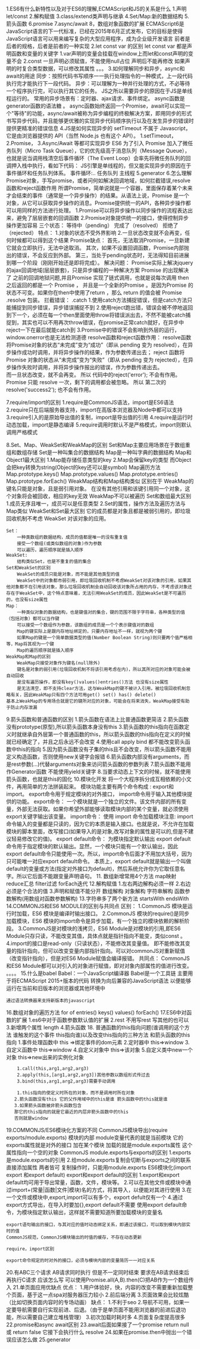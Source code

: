 1.ES6有什么新特性以及对于ES6的理解,ECMAScript和JS的关系是什么
    1.声明let/const
    2.解构赋值
    3.class/extend类声明与继承
    4.Set/Map:新的数据结构
    5.箭头函数
    6.promise
    7.async/await
    8，数组对象函数的扩展
    ECMAScript6是JavaScript语言的下一代标准，已经在2015年6月正式发布，它的目标是使得JavaScript语言可以用来编写复杂的大型应用程序，成为企业级开发语言
    前者是后者的规格，后者是前者的一种实现
2.let const var 的区别
    let const var 都是声明函数和变量的关键字
    1.var声明的变量会挂载在window上而let和const声明的变量不会
    2.const 
        一旦声明必须赋值，不能使用null占位
        声明后不能再修改
        如果声明的时复合类型数据，可以修改其属性
    。。。
3.如何理解同步和异步，async和await的用途
     同步：按照代码书写顺序一一执行处理指令的一种模式，上一段代码执行完才能执行下一段代码。
     异步：可以理解为一种并行处理的方式，不必等待一个程序执行完，可以执行其它的任务。
     JS之所以需要异步的原因在于JS是单线程运行的。
     常用的异步场景有：定时器、ajax请求、事件绑定。
     async函数是generator函数的语法糖 。
     async函数始终返回一个Promise，await可以实现一个"等待"的功能，async/await被称为异步编程的终极解决方案，即用同步的形式书写异步代码，并且能够更优雅的实现异步代码顺序执行以及在发生异步的错误时提供更精准的错误信息
4.JS是如何实现异步的
    setTimeout 不属于 Javascript，它是由浏览器提供的 API（当然 Node.js 也有这个 API）。
    1.setTimeout，
    2.Promise，
    3.Async/Await 
    等都可实现异步
    ES6 为了引入 Promise 加入了微任务队列（Micro Task Queue），它的优先级高于消息队列（Message Queue），也就是说当调用栈清空后事件循环（The Event Loop）会率先将微任务队列的回调押入栈中执行，看如下代码：
    JS引擎是单线程的，但又能实现异步的原因在于事件循环和任务队列体系。
    事件循环:..
    任务队列
    主线程
5.generator
6.怎么理解Promise对象，手写promise，或者问何如解决回调地域，如何拦截错误,resolve函数和reject函数作用
    所谓Promise，简单说就是一个容器，里面保存着某个未来才会结束的事件（通常是一个异步操作）的结果。从语法上说，Promise 是一个对象，从它可以获取异步操作的消息。Promise提供统一的API，各种异步操作都可以用同样的方法进行处理。
    1.Promise可以将异步操作以同步操作的流程表达出来，避免了层层嵌套的回调函数
    2.Promise对象提供统一的接口，使得控制异步操作更加容易
    三个状态：
        等待中（pending）
        完成了（resolved）
        拒绝了（rejected）
    特点：
        1.对象的状态不受外界影响
        2.一旦状态改变就不会再变，任何时候都可以得到这个结果
    Promise缺点：
        首先，无法取消Promise，一旦新建它就会立即执行，无法中途取消。
        其次，如果不设置回调函数，Promise内部抛出的错误，不会反应到外部。
        第三，当处于pending状态时，无法得知目前进展到哪一个阶段（刚刚开始还是即将完成）。
    解决问题：
        Promise实际上解决jquery的ajax回调地域(层层嵌套)，只是异步编程的一种解决方案
        Promise 的出现解决了 之前的回调地狱问题,并且Promise 实现了链式调用，也就是说每次调用 then 之后返回的都是一个 Promise ， 并且是一个全新的Promise 。是因为Promise 的状态不可变。如果你在then中使用了return ，那么 return 的值会被 Promise .resolve 包装。
    拦截错误：
        .catch
        1.使用catch方法捕捉错误，但是catch方法只能捕捉到同步错误，异步错误捕捉不到
        2.使用reject跑出错，错误会被不停地返回到下一个，必须在每一个then里面使用throw将错误派出去，不然不能被catch捕捉到，其实也可以不用再次throw错误，在promise正常catch就好，在异步中reject一下在最后就能catch到
        3.Promise中的错误不会影响到外层的运行，window.onerror也是无法检测道德
    resolve函数和reject函数作用：
        resolve函数将Promise对象的状态“未完成”变为“成功”（即从 pending 变为 resolved），在异步操作成功时调用，并将异步操作的结果，作为参数传递出去；
        reject 函数将 Promise 对象的状态从“未完成”变为“失败”（即从 pending 变为 rejected），在异步操作失败时调用，并将异步操作报出的错误，作为参数传递出去。    
        而一旦状态改变，就不会再变。 所以 代码中的reject('error'); 不会有作用。
        Promise 只能 resolve 一次，剩下的调用都会被忽略。 所以 第二次的 resolve('success2'); 也不会有作用。    

7.require/import的区别
    1.require是CommonJS语法，import是ES6语法
    2.require只在后端服务器支持，import在高版本浏览器及Node中都可以支持
    3.require引入的是原始导出值的复制，import是导出值的引用
    4.require是运行时动态加载，import是静态编译
    5.require调用时默认不是严格模式，import则默认调用严格模式

8.Set、Map、WeakSet和WeakMap的区别
    Set和Map主要应用场景在于数组重组和数组存储
    Set是一种叫集合的数据结构 Map是一种叫字典的数据结构
    Map和Object1最大区别
        1.Map能存储任意类型的key
        2.Map会保留key的类型 而Object会把key转换为string(Object的key还可以是symbol)
    Map遍历方法
        Map.prototype.keys()
        Map.prototype.values()
        Map.prototype.entries()
        Map.prototype.forEach()
    WeakMap结构和Map结构类似 区别在于
        WeakMap的键名只能是对象，且是弱引用对象。
        在没有其他引用和该键引用同一个对象，这个对象将会被回收，相应的key无效
        WeakMap不可以被遍历
    Set和数组最大区别
        1.成员无序且唯一，成员可以是任意类型
        2.Set的属性，操作方法及遍历方法与Map类似
    WeakSet和Set最大区别
        它的成员都是对象且都是被弱引用的，即垃圾回收机制不考虑 WeakSet 对该对象的应用。

    Set：
        一种类数组的数据结构，成员的值都是唯一的没有重复值
        接受一个数组(或类似数组的对象)作为参数
        可以遍历，遍历顺序就是插入顺序
    WeakSet:
        结构类似Set，也是不重复的值的集合
    Set和WeakSet的区别
        WeakSet的成员只能是对象，而不能是其他类型的值
        WeakSet中的对象都市弱引用，即垃圾回收机制不考虑WeakSet对该对象的引用，如果其他对象都不在引用该对象，那么垃圾回收机制会自动回收该对象所占用的内存，不考虑该对象还存在于WeakSet中，这个特点意味着，无法引用WeakSet的成员，因此WeakSet是不可遍历的，也没有size属性
    Map：
        一种类似对象的数据结构，也是键值对的集合，键的范围不限于字符串，各种类型的值（包括对象）都可以当作键
        可以接受一个数组作为参数，该数组的成员是一个个表示键值对的数组
        Map的键实际上是跟内存地址绑定的，只要内存地址不一样，就视为两个键
        如果Map的键是一个简单数据类型的值(Number Boolean String)则只要两个值严格相等，Map将其视为一个键
        Map的遍历顺序就是插入顺序
    WeakMap和Map的区别
        WeakMap只接受对象作为键名(null除外)
        键名是对象的弱引用(垃圾回收机制不将该引用考虑在内)，所以其所对应的对象可能会被自动回收
        是没有遍历操作，即没有key()values()entries()方法 也没有size属性
        是无法清空，即不支持clear方法，这与WeakMap的键不被计入引用，被垃圾回收机制忽略有关，因此WeakMap只有四个方法可用get() set() has() delete()
    基本上WeakMap的专用场合就是它的键所对应的对象，可能会在将来消失，WeakMap接受有助于防止内存泄漏
9.箭头函数和普通函数的区别
    1.箭头函数在语法上比普通函数更简洁
    2.箭头函数没有prototype(原型),所以箭头函数本身没有this
    3.箭头函数的this指向在函数定义时就继承自外层第一个普通函数的this，所以箭头函数的this指向在定义的时候就已经确定了，并且之后永远不会改变
    4.使用call apply bind 都不能改变箭头函数中this的指向
    5.因为箭头函数没有子集的this且不会改变，所以箭头函数不能用定义构造函数，否则使用new关键字会报错
    6.箭头函数内部没有arguments，而是rest参数(...)代替arguments对象来访问箭头函数的参数列表
    7.箭头函数不能用作Generator函数 不能使用yield关键字
    8.当要求动态上下文的时候，就不能使用箭头函数，也就是this的固化
10.模块化开发
    将一个大程序拆分成互相依赖的小文件，再用简单的方法拼装起来。 模块功能主要有两个命令构成 : export和 import。
    export命令用于规定模块的对外接口，
    import命令用于输入其他模块提供的功能。
    export命令：
        一个模块就是一个独立的文件。该文件内部的所有变量，外部无法获取。如果你希望外部能够读取模块内部的某个变量，就必须使用export关键字输出该变量。
    import命令：
        使用 import 命令加载模块注意: import命令输入的变量都是只读的，因为它的本质是输入接口。也就是说，不允许在加载模块的脚本里面，改写接口(如果导入的是对象,改写对象的属性是可以的,但是不建议轻易修改它的值)。
    export default命令：
        为模块指定默认输出
        export default命令用于指定模块的默认输出。显然，一个模块只能有一个默认输出，因此export default命令只能使用一次。所以，import命令后面才不用加大括号，因为只可能唯一对应export default命令。
        本质上，export default就是输出一个叫做default的变量或方法(指定对外接口为default)，然后系统允许你为它取任意名字。所以它后面不能跟变量声明语句。
11.
    数组新增常用4个方法
        map映射
        reduce汇总
        filter过滤
        forEach迭代
12.解构赋值
    1.左右两边解构必须一样
    2.右边必须是个合法的值
    3.声明和赋值不能分开
    数组解构 对象解构 字符串解构 函数参数解构(用数组对函数参数解构)
13.字符串多了两个新方法
    startsWith endsWith
14.COMMONJS和ES6 MODULE的区别与共同点
    区别：
        1.CommonJS 模块是运行时加载，ES6 模块是编译时输出接口。
        2.CommonJS 模块的require()是同步加载模块，ES6 模块的import命令是异步加载，有一个独立的模块依赖的解析阶段。
        3.CommonJS是对模块的浅拷⻉，ES6 Module是对模块的引⽤,即ES6 Module只存只读，不能改变其值，具体点就是指针指向不能变，类似const 。
        4.import的接⼝是read-only（只读状态），不能修改其变量值。 即不能修改其变量的指针指向，但可以改变变量内部指针指向。可以对commonJS对重新赋值（改变指针指向），但是对ES6 Module赋值会编译报错。
    共同点：
        CommonJS和ES6 Module都可以对引⼊的对象进⾏赋值，即对对象内部属性的值进⾏改变。
    。。。。
15.什么是babel
    Babel：一个JavaScript编译器
    Babel是一个工具链 
    主要用于将ECMAScript 2015+版本的代码
    转换为向后兼容的JavaScript语法
    以便能够运行在当前和旧版本的浏览器或其他环境中

    通过语法转换器来支持新版本的javascript
16.数组对象的遍历方法
    for of
    entries()
    keys()
    values()
    forEach()
17.ES6中对函数的扩展
    1.es6中对于函数参数默认值的扩展
    2.rest 不用写rest 写其他的也可以
    3.新增两个属性 length
    4.箭头函数
18. 普通函数的this指向问题(谁调用的这个方法 谁触发的这个事件 this指向谁)以及改变this指向的三种方法 和箭头函数的this指向
        1.事件处理函数中 this =>绑定事件的dom元素
        2.定时器中 this=>window
        3.自定义函数中 this=>window
        4.自定义对象中 this=>该对象
        5.自定义类中new一个对象 this=>new出来的实例化对象

        1.call(this,arg1,arg2,arg3)
        2.apply(this,[arg1,arg2,arg3])其他参数以数组形式传过去
        3.bind(this,arg1,arg2,arg3)需要手动调用

        1.this指向的使定义时所在的对象，而不是调用时所在对象
       2.箭头函数没有this 它的父作用域中的this是谁 箭头函数中的this就是谁
       3.如果箭头函数被非箭头函数包含 
       那它的this指向的就是它最近的内层非箭头函数中的this
       否则就是window
19.COMMONJS/ES6模块化方案的不同
    CommonJS模块导出(require exports/module.exports)
    模块的内部 module变量代表的就是当前模块 它的exports属性就是对外的接口 加在某个模块 加载的就是module.exports属性 这个属性指向一个空的对象
    CommonJS module.exports与exports的区别
        1.exports是module.exports的引用
        2.给module.exports复制会切断与exports之间的联系
            直接添加属性 两者皆可
            复制操作时，只能用module.exports
    ES6模块化(import export 和export default)
    export和export default的区别
        1.export和export default均可用于导出常量，函数，文件，模块等。
        2.可以在其他文件或模块中通过import+(常量|函数|文件|模块)名的方式，将其导入，以便能对其进行使用
        3.在一个文件或模块中,export,import可以有多个，export defult仅有一个
        4.通过export方式导出，在导入时要加{},export default不需要
    使用export default命令，为模块指定默认输出，这样就不需要知道所要加载模块的变量名

    export语句输出的接口，与其对应的值时动态绑定关系，即通过该接口，可以取到模块内部实时的值
    CommonJS规范，CommonJS模块输出的时值的缓存，不存在动态更新

    require，import区别

    export命令规定的时对外的接口，必须与模块内部的变量简历一一对应关系
20.有ABC三个请求 AB请求同时执行 但是不一定同时结束 要求在AB请求结束后 再执行C请求 应该怎么写
    可以使用Promise.all(A,B).then(C)把AB作为一个数组传入 
21.单页面应用优缺点
    优点：
        1.用户体验好，快，内容的改变不需要重新加载整个页面，基于这一点spa对服务器压力较小
        2.前后端分离
        3.页面效果会比较炫酷（比如切换页面内容时的专场动画）
    缺点：
        1.不利于seo
        2.导航不可用，如果一定要导航需要自行实现前进、后退。（由于是单页面不能用浏览器的前进后退功能，所以需要自己建立堆栈管理）
        3.初次加载时耗时多
        4.页面复杂度提高很多
22.promise和async await区别
23.await后面如果接了一个promise return null 或 return false 它接下会执行什么 resolve
24.如果在promise.then中抛出一个错误应该怎么做
25.generator



